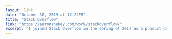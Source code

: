 ```yaml
---
layout: link 
date: "October 30, 2019 at 12:22PM"
title: "Stack Overflow"
link: "https://aaronshekey.com/work/stackoverflow/"
excerpt: "I joined Stack Overflow in the spring of 2017 as a product designer on their then in-beta product, Documentation. After that, I worked on various Q&A efforts. After that, I’d create and maintain their design system, Stacks."
---
```

